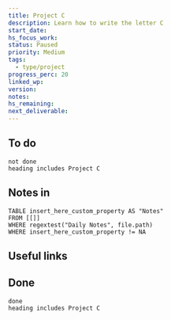 ```yaml
---
title: Project C
description: Learn how to write the letter C
start_date: 
hs_focus_work: 
status: Paused
priority: Medium
tags:
  - type/project
progress_perc: 20
linked_wp: 
version: 
notes: 
hs_remaining: 
next_deliverable:
---
```

## To do
```tasks
not done
heading includes Project C
```


## Notes in
```dataview
TABLE insert_here_custom_property AS "Notes"
FROM [[]]
WHERE regextest("Daily Notes", file.path)
WHERE insert_here_custom_property != NA
```

## Useful links




## Done
 
```tasks
done
heading includes Project C
```


